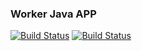 ### Worker Java APP

[![Build Status](http://7e93-95-90-243-79.ngrok.io/buildStatus/icon?job=instavote%2Fresult-build&subject=Build&color=blue)](http://7e93-95-90-243-79.ngrok.io/job/instavote/job/result-build/)
[![Build Status](http://7e93-95-90-243-79.ngrok.io/buildStatus/icon?job=instavote%2Fresult-test&subject=UnitTest&color=pink)](http://7e93-95-90-243-79.ngrok.io/job/instavote/job/result-test/)
